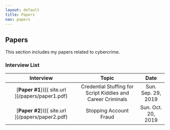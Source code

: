 ```yaml
---
layout: default
title: Papers
nav: papers
---
```


## Papers
This section includes my papers related to cybercrime.

### Interview List

|                      Interview                          |           Topic                             |                Date                  |
| :----------------------------------------------: | :-----------------------------------------: | :-------------------------------------:  |
| [**Paper #1**]({{ site.url }}/papers/paper1.pdf)  | Credential Stuffing for Script Kiddies and Career Criminals | Sun. Sep. 29, 2019        |
| [**Paper #2**]({{ site.url }}/papers/paper2.pdf)  | Stopping Account Fraud | Sun. Oct. 20, 2019        |
  
